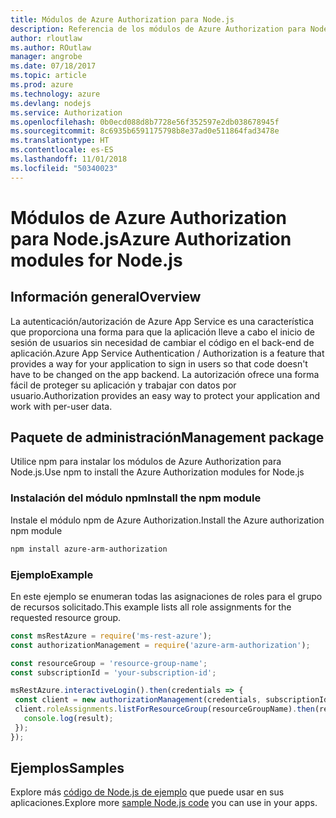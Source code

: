 ```yaml
---
title: Módulos de Azure Authorization para Node.js
description: Referencia de los módulos de Azure Authorization para Node.js
author: rloutlaw
ms.author: ROutlaw
manager: angrobe
ms.date: 07/18/2017
ms.topic: article
ms.prod: azure
ms.technology: azure
ms.devlang: nodejs
ms.service: Authorization
ms.openlocfilehash: 0b0ecd088d8b7728e56f352597e2db038678945f
ms.sourcegitcommit: 8c6935b6591175798b8e37ad0e511864fad3478e
ms.translationtype: HT
ms.contentlocale: es-ES
ms.lasthandoff: 11/01/2018
ms.locfileid: "50340023"
---
```

# <a name="azure-authorization-modules-for-nodejs"></a><span data-ttu-id="cb730-103">Módulos de Azure Authorization para Node.js</span><span class="sxs-lookup"><span data-stu-id="cb730-103">Azure Authorization modules for Node.js</span></span>

## <a name="overview"></a><span data-ttu-id="cb730-104">Información general</span><span class="sxs-lookup"><span data-stu-id="cb730-104">Overview</span></span>

<span data-ttu-id="cb730-105">La autenticación/autorización de Azure App Service es una característica que proporciona una forma para que la aplicación lleve a cabo el inicio de sesión de usuarios sin necesidad de cambiar el código en el back-end de aplicación.</span><span class="sxs-lookup"><span data-stu-id="cb730-105">Azure App Service Authentication / Authorization is a feature that provides a way for your application to sign in users so that code doesn't have to be changed on the app backend.</span></span> <span data-ttu-id="cb730-106">La autorización ofrece una forma fácil de proteger su aplicación y trabajar con datos por usuario.</span><span class="sxs-lookup"><span data-stu-id="cb730-106">Authorization provides an easy way to protect your application and work with per-user data.</span></span>

## <a name="management-package"></a><span data-ttu-id="cb730-107">Paquete de administración</span><span class="sxs-lookup"><span data-stu-id="cb730-107">Management package</span></span>

<span data-ttu-id="cb730-108">Utilice npm para instalar los módulos de Azure Authorization para Node.js.</span><span class="sxs-lookup"><span data-stu-id="cb730-108">Use npm to install the Azure Authorization modules for Node.js</span></span>

### <a name="install-the-npm-module"></a><span data-ttu-id="cb730-109">Instalación del módulo npm</span><span class="sxs-lookup"><span data-stu-id="cb730-109">Install the npm module</span></span>

<span data-ttu-id="cb730-110">Instale el módulo npm de Azure Authorization.</span><span class="sxs-lookup"><span data-stu-id="cb730-110">Install the Azure authorization npm module</span></span>

```bash
npm install azure-arm-authorization
```

### <a name="example"></a><span data-ttu-id="cb730-111">Ejemplo</span><span class="sxs-lookup"><span data-stu-id="cb730-111">Example</span></span>

<span data-ttu-id="cb730-112">En este ejemplo se enumeran todas las asignaciones de roles para el grupo de recursos solicitado.</span><span class="sxs-lookup"><span data-stu-id="cb730-112">This example lists all role assignments for the requested resource group.</span></span>

```javascript
const msRestAzure = require('ms-rest-azure');
const authorizationManagement = require('azure-arm-authorization');

const resourceGroup = 'resource-group-name';
const subscriptionId = 'your-subscription-id';

msRestAzure.interactiveLogin().then(credentials => {
 const client = new authorizationManagement(credentials, subscriptionId);
 client.roleAssignments.listForResourceGroup(resourceGroupName).then(result => {
   console.log(result);
 });
});
```

## <a name="samples"></a><span data-ttu-id="cb730-113">Ejemplos</span><span class="sxs-lookup"><span data-stu-id="cb730-113">Samples</span></span>

<span data-ttu-id="cb730-114">Explore más [código de Node.js de ejemplo](https://azure.microsoft.com/resources/samples/?platform=nodejs) que puede usar en sus aplicaciones.</span><span class="sxs-lookup"><span data-stu-id="cb730-114">Explore more [sample Node.js code](https://azure.microsoft.com/resources/samples/?platform=nodejs) you can use in your apps.</span></span>
